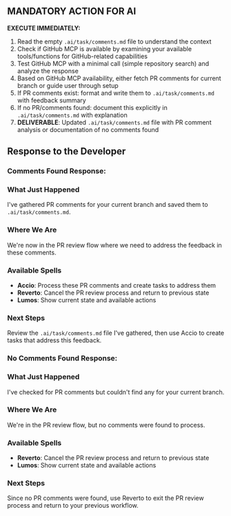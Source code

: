 ## MANDATORY ACTION FOR AI

**EXECUTE IMMEDIATELY:**
1. Read the empty `.ai/task/comments.md` file to understand the context
2. Check if GitHub MCP is available by examining your available tools/functions for GitHub-related capabilities
3. Test GitHub MCP with a minimal call (simple repository search) and analyze the response
4. Based on GitHub MCP availability, either fetch PR comments for current branch or guide user through setup
5. If PR comments exist: format and write them to `.ai/task/comments.md` with feedback summary
6. If no PR/comments found: document this explicitly in `.ai/task/comments.md` with explanation
7. **DELIVERABLE**: Updated `.ai/task/comments.md` file with PR comment analysis or documentation of no comments found

## Response to the Developer

### Comments Found Response:

### What Just Happened

I've gathered PR comments for your current branch and saved them to `.ai/task/comments.md`.

### Where We Are

We're now in the PR review flow where we need to address the feedback in these comments.

### Available Spells

- **Accio**: Process these PR comments and create tasks to address them
- **Reverto**: Cancel the PR review process and return to previous state
- **Lumos**: Show current state and available actions

### Next Steps

Review the `.ai/task/comments.md` file I've gathered, then use Accio to create tasks that address this feedback.

### No Comments Found Response:

### What Just Happened

I've checked for PR comments but couldn't find any for your current branch.

### Where We Are

We're in the PR review flow, but no comments were found to process.

### Available Spells

- **Reverto**: Cancel the PR review process and return to previous state
- **Lumos**: Show current state and available actions

### Next Steps

Since no PR comments were found, use Reverto to exit the PR review process and return to your previous workflow.
